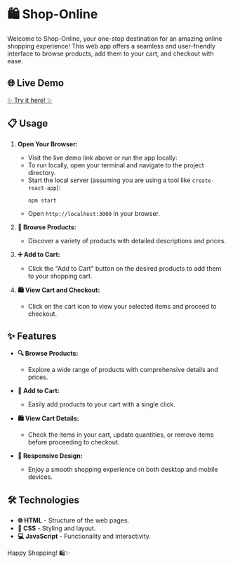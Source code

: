 # 🛍️ Shop-Online

Welcome to Shop-Online, your one-stop destination for an amazing online shopping experience! This web app offers a seamless and user-friendly interface to browse products, add them to your cart, and checkout with ease.

## 🌐 Live Demo

[✨ Try it here! ✨](https://shop-online-demo-website.netlify.app)

## 📋 Usage

1. **Open Your Browser:**
   - Visit the live demo link above or run the app locally:
   - To run locally, open your terminal and navigate to the project directory.
   - Start the local server (assuming you are using a tool like `create-react-app`):
     ```bash
     npm start
     ```
   - Open `http://localhost:3000` in your browser.

2. **🛒 Browse Products:**
   - Discover a variety of products with detailed descriptions and prices.

3. **➕ Add to Cart:**
   - Click the "Add to Cart" button on the desired products to add them to your shopping cart.

4. **🛍️ View Cart and Checkout:**
   - Click on the cart icon to view your selected items and proceed to checkout.

## ✨ Features

- **🔍 Browse Products:**
  - Explore a wide range of products with comprehensive details and prices.
  
- **🛒 Add to Cart:**
  - Easily add products to your cart with a single click.
  
- **🛍️ View Cart Details:**
  - Check the items in your cart, update quantities, or remove items before proceeding to checkout.
  
- **📱 Responsive Design:**
  - Enjoy a smooth shopping experience on both desktop and mobile devices.

## 🛠️ Technologies

- **🌐 HTML** - Structure of the web pages.
- **🎨 CSS** - Styling and layout.
- **💻 JavaScript** - Functionality and interactivity.
  


Happy Shopping! 🛍️✨

